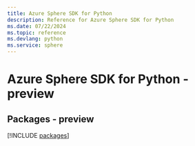 ```yaml
---
title: Azure Sphere SDK for Python
description: Reference for Azure Sphere SDK for Python
ms.date: 07/22/2024
ms.topic: reference
ms.devlang: python
ms.service: sphere
---
```

# Azure Sphere SDK for Python - preview
## Packages - preview
[!INCLUDE [packages](sphere-index.md)]